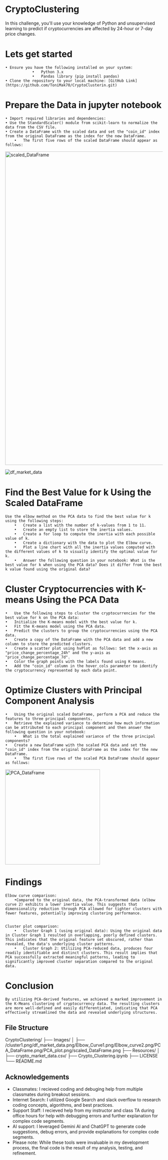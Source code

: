 # CryptoClustering
In this challenge, you'll use your knowledge of Python and unsupervised learning to predict if cryptocurrencies are affected by 24-hour or 7-day price changes.

# Lets get started
    • Ensure you have the following installed on your system:
                •	Python 3.x
                •	Pandas library (pip install pandas)
    • Clone the repository to your local machine: [GitHub Link] (https://github.com/ToniMak70/CryptoClusterin.git)

# Prepare the Data in jupyter notebook
    • Import required libraries and dependencies:
    • Use the StandardScaler() module from scikit-learn to normalize the data from the CSV file.
    • Create a DataFrame with the scaled data and set the "coin_id" index from the original DataFrame as the index for the new DataFrame.
        •	The first five rows of the scaled DataFrame should appear as follows:
<img width="998" alt="scaled_DataFrame" src="https://github.com/user-attachments/assets/343e0bed-80ed-4cf6-bb58-2ae9ff564907" />

![df_market_data](https://github.com/user-attachments/assets/b3667b8e-f872-401e-bb7a-313a77f7a2d6)

# Find the Best Value for k Using the Scaled DataFrame
    Use the elbow method on the PCA data to find the best value for k using the following steps:
        •	Create a list with the number of k-values from 1 to 11. 
        •	Create an empty list to store the inertia values. 
        •	Create a for loop to compute the inertia with each possible value of k. 
        •	Create a dictionary with the data to plot the Elbow curve. 
        •	Plot a line chart with all the inertia values computed with the different values of k to visually identify the optimal value for k. 
        •	Answer the following question in your notebook: What is the best value for k when using the PCA data? Does it differ from the best k value found using the original data?

# Cluster Cryptocurrencies with K-means Using the PCA Data
    •	Use the following steps to cluster the cryptocurrencies for the best value for k on the PCA data:
    •	Initialize the K-means model with the best value for k. 
    •	Fit the K-means model using the PCA data. 
    •	Predict the clusters to group the cryptocurrencies using the PCA data. 
    •	Create a copy of the DataFrame with the PCA data and add a new column to store the predicted clusters. 
    •	Create a scatter plot using hvPlot as follows: Set the x-axis as "price_change_percentage_24h" and the y-axis as "price_change_percentage_7d". 
    •	Color the graph points with the labels found using K-means. 
    •	Add the "coin_id" column in the hover_cols parameter to identify the cryptocurrency represented by each data point.

# Optimize Clusters with Principal Component Analysis
    •	Using the original scaled DataFrame, perform a PCA and reduce the features to three principal components.
    •	Retrieve the explained variance to determine how much information can be attributed to each principal component and then answer the following question in your notebook:
        •	What is the total explained variance of the three principal components?
    •	Create a new DataFrame with the scaled PCA data and set the "coin_id" index from the original DataFrame as the index for the new DataFrame.
        •	The first five rows of the scaled PCA DataFrame should appear as follows:

<img width="303" alt="PCA_DataFrame" src="https://github.com/user-attachments/assets/95bfc911-2ba7-43e8-9165-c44ac14aec68" />

# Findings
    Elbow curve comparison:
        •Compared to the original data, the PCA-transformed data (elbow curve 2) exhibits a lower inertia value. This suggests that dimensionality reduction through PCA allowed for tighter clusters with fewer features, potentially improving clustering performance.
        

    Cluster plot comparison:
        •	Cluster Graph 1 (using original data): Using the original data in Cluster Graph 1 resulted in overlapping, poorly defined clusters. This indicates that the original feature set obscured, rather than revealed, the data's underlying cluster patterns.
        •	Cluster Graph 2: Utilizing PCA-reduced data, produces four readily identifiable and distinct clusters. This result implies that PCA successfully extracted meaningful patterns, leading to significantly improved cluster separation compared to the original data.

# Conclusion
    By utilizing PCA-derived features, we achieved a marked improvement in the K-Means clustering of cryptocurrency data. The resulting clusters are more well-defined and easily differentiated, indicating that PCA effectively streamlined the data and revealed underlying structures.

    
## File Structure
CryptoClustering/
├── Images/
│   ├── /cluster1.png/df_market_data.png/Elbow_Curve1.png/Elbow_curve2.png/PCA_DataFrame.png/PCA_plot.png/scaled_DataFrame.png
├── Resources/
│   ├── crypto_market_data.csv/
├── Crypto_Clustering.ipynb
├── LICENSE
└── README.md


## Acknowledgements
- Classmates: I recieved coding and debuging help from multiple classmates during breakout sessions.
- Internet Search: I utilized Google Search and slack overflow to research coding concepts, algorithms, and best practices.
- Support Staff: I recieved help from my instructor and class TA during office hours for help with debugging errors and further explanation for complex code segments.
- AI support: I leveraged Gemini AI and ChatGPT to generate code suggestions, debug errors, and provide explanations for complex code segments.
- Please note: While these tools were invaluable in my development process, the final code is the result of my analysis, testing, and refinement.
